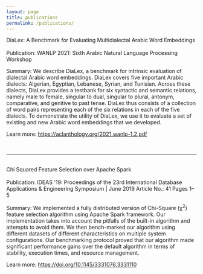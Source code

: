 ```yaml
---
layout: page
title: publications
permalink: /publications/
---
```


<div class="publication-title">
DiaLex: A Benchmark for Evaluating Multidialectal Arabic Word Embeddings</div>
<br/>
<span class="publication-subtitle">Publication: </span>WANLP 2021: Sixth 
Arabic Natural Language Processing Workshop

<span class="publication-subtitle">Summary:</span> We describe DiaLex, a benchmark for intrinsic evaluation of dialectal Arabic word embeddings. DiaLex covers five important Arabic dialects: Algerian, Egyptian, Lebanese, Syrian, and Tunisian. Across these dialects, DiaLex provides a testbank for six syntactic and semantic relations, namely male to female, singular to dual, singular to plural, antonym, comparative, and genitive to past tense. DiaLex thus consists of a collection of word pairs representing each of the six relations in each of the five dialects. To demonstrate the utility of DiaLex, we use it to evaluate a set of existing and new Arabic word embeddings that we developed.

<span class="publication-subtitle">Learn more:</span> <a href="https://aclanthology.org/2021.wanlp-1.2.pdf" target="_blank">https://aclanthology.org/2021.wanlp-1.2.pdf</a>

<br/>
<hr/>
<br/>

<div class="publication-title">Chi Squared Feature Selection over Apache Spark</div>
<br/>
<span class="publication-subtitle">Publication:</span> IDEAS '19: Proceedings of the 23rd International Database Applications & Engineering Symposium | June 2019 Article No.: 41 Pages 1–5

<span class="publication-subtitle">Summary:</span> We implemented a fully distributed version of Chi-Square (χ<sup>2</sup>) feature selection algorithm using Apache Spark framework. Our implementation takes into account the pitfalls of the built-in algorithm and attempts to avoid them. We then bench-marked our algorithm using different datasets of different characteristics on multiple system configurations. Our benchmarking protocol proved that our algorithm made significant performance gains over the default algorithm in terms of stability, execution times, and resource management.

<span class="publication-subtitle">Learn more: </span><a href="https://doi.org/10.1145/3331076.3331110" target="_blank">https://doi.org/10.1145/3331076.3331110</a>
